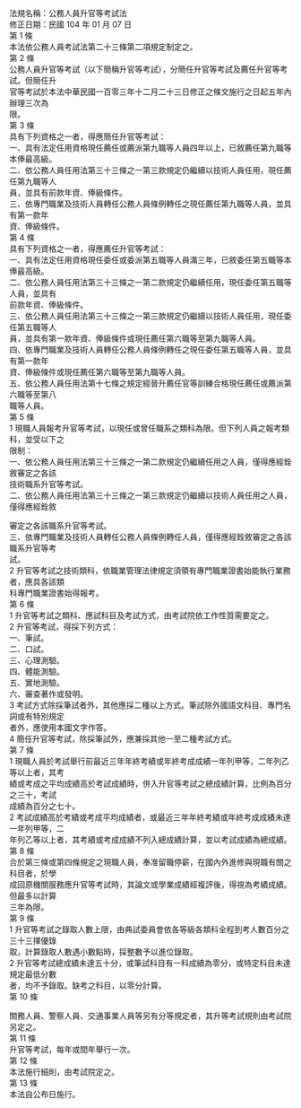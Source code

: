 法規名稱：公務人員升官等考試法  
修正日期：民國 104 年 01 月 07 日  
第 1 條  
本法依公務人員考試法第二十三條第二項規定制定之。  
第 2 條  
公務人員升官等考試（以下簡稱升官等考試），分簡任升官等考試及薦任升官等考試。但簡任升  
官等考試於本法中華民國一百零三年十二月二十三日修正之條文施行之日起五年內辦理三次為  
限。  
第 3 條  
具有下列資格之一者，得應簡任升官等考試：  
一、具有法定任用資格現任薦任或薦派第九職等人員四年以上，已敘薦任第九職等本俸最高級。  
二、依公務人員任用法第三十三條之一第三款規定仍繼續以技術人員任用，現任薦任第九職等人  
員，並具有前款年資、俸級條件。  
三、依專門職業及技術人員轉任公務人員條例轉任之現任薦任第九職等人員，並具有第一款年  
資、俸級條件。  
第 4 條  
具有下列資格之一者，得應薦任升官等考試：  
一、具有法定任用資格現任委任或委派第五職等人員滿三年，已敘委任第五職等本俸最高級。  
二、依公務人員任用法第三十三條之一第二款規定仍繼續任用，現任委任第五職等人員，並具有  
前款年資、俸級條件。  
三、依公務人員任用法第三十三條之一第三款規定仍繼續以技術人員任用，現任委任第五職等人  
員，並具有第一款年資、俸級條件或現任薦任第六職等至第九職等人員。  
四、依專門職業及技術人員轉任公務人員條例轉任之現任委任第五職等人員，並具有第一款年  
資、俸級條件或現任薦任第六職等至第九職等人員。  
五、依公務人員任用法第十七條之規定經晉升薦任官等訓練合格現任薦任或薦派第六職等至第八  
職等人員。  
第 5 條  
1 現職人員報考升官等考試，以現任或曾任職系之類科為限。但下列人員之報考類科，並受以下之  
限制：  
一、依公務人員任用法第三十三條之一第二款規定仍繼續任用之人員，僅得應經銓敘審定之各該  
技術職系升官等考試。  
二、依公務人員任用法第三十三條之一第三款規定仍繼續以技術人員任用之人員，僅得應經銓敘  


審定之各該職系升官等考試。  
三、依專門職業及技術人員轉任公務人員條例轉任人員，僅得應經銓敘審定之各該職系升官等考  
試。  
2 升官等考試之技術類科，依職業管理法律規定須領有專門職業證書始能執行業務者，應具各該類  
科專門職業證書始得報考。  
第 6 條  
1 升官等考試之類科、應試科目及考試方式，由考試院依工作性質需要定之。  
2 升官等考試，得採下列方式：  
一、筆試。  
二、口試。  
三、心理測驗。  
四、體能測驗。  
五、實地測驗。  
六、審查著作或發明。  
3 考試方式除採筆試者外，其他應採二種以上方式。筆試除外國語文科目、專門名詞或有特別規定  
者外，應使用本國文字作答。  
4 簡任升官等考試，除採筆試外，應兼採其他一至二種考試方式。  
第 7 條  
1 現職人員於考試舉行前最近三年年終考績或年終考成成績一年列甲等，二年列乙等以上者，其考  
績或考成之平均成績高於考試成績時，併入升官等考試之總成績計算，比例為百分之三十，考試  
成績為百分之七十。  
2 考試成績高於考績或考成平均成績者，或最近三年年終考績或年終考成成績未達一年列甲等，二  
年列乙等以上者，其考績或考成成績不列入總成績計算，並以考試成績為總成績。  
第 8 條  
合於第三條或第四條規定之現職人員，奉准留職停薪，在國內外進修與現職有關之科目者，於學  
成回原機關服務應升官等考試時，其論文或學業成績經複評後，得視為考績成績。但最多以計算  
三年為限。  
第 9 條  
1 升官等考試之錄取人數上限，由典試委員會依各等級各類科全程到考人數百分之三十三擇優錄  
取，計算錄取人數遇小數點時，採整數予以進位錄取。  
2 升官等考試總成績未達五十分，或筆試科目有一科成績為零分，或特定科目未達規定最低分數  
者，均不予錄取。缺考之科目，以零分計算。  
第 10 條  


關務人員、警察人員、交通事業人員等另有分等規定者，其升等考試規則由考試院另定之。  
第 11 條  
升官等考試，每年或間年舉行一次。  
第 12 條  
本法施行細則，由考試院定之。  
第 13 條  
本法自公布日施行。  


